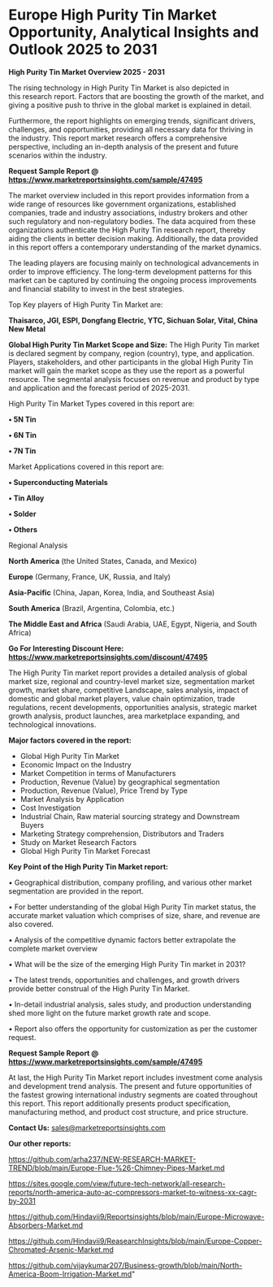 # Europe High Purity Tin Market Opportunity, Analytical Insights and Outlook 2025 to 2031

<Strong> High Purity Tin Market Overview 2025 - 2031</strong>

The rising technology in High Purity Tin Market is also depicted in this research report. Factors that are boosting the growth of the market, and giving a positive push to thrive in the global market is explained in detail.

Furthermore, the report highlights on emerging trends, significant drivers, challenges, and opportunities, providing all necessary data for thriving in the industry. This report market research offers a comprehensive perspective, including an in-depth analysis of the present and future scenarios within the industry.

<strong>Request Sample Report @ <a href=https://www.marketreportsinsights.com/sample/47495>https://www.marketreportsinsights.com/sample/47495</a></strong>

The market overview included in this report provides information from a wide range of resources like government organizations, established companies, trade and industry associations, industry brokers and other such regulatory and non-regulatory bodies. The data acquired from these organizations authenticate the High Purity Tin research report, thereby aiding the clients in better decision making. Additionally, the data provided in this report offers a contemporary understanding of the market dynamics.

The leading players are focusing mainly on technological advancements in order to improve efficiency. The long-term development patterns for this market can be captured by continuing the ongoing process improvements and financial stability to invest in the best strategies.

Top Key players of High Purity Tin Market are:

<strong>Thaisarco, JGI, ESPI, Dongfang Electric, YTC, Sichuan Solar, Vital, China New Metal</strong>

<strong><b>Global High Purity Tin Market Scope and Size:</b></strong>
The High Purity Tin market is declared segment by company, region (country), type, and application. Players, stakeholders, and other participants in the global High Purity Tin market will gain the market scope as they use the report as a powerful resource. The segmental analysis focuses on revenue and product by type and application and the forecast period of 2025-2031.

High Purity Tin Market Types covered in this report are:

<strong>•  5N Tin

•  6N Tin

•  7N Tin</strong>

Market Applications covered in this report are:

<strong>•  Superconducting Materials

•  Tin Alloy

•  Solder

•  Others</strong> 

Regional Analysis

<strong>North America</strong> (the United States, Canada, and Mexico)

<strong>Europe</strong> (Germany, France, UK, Russia, and Italy)

<strong>Asia-Pacific</strong> (China, Japan, Korea, India, and Southeast Asia)

<strong>South America</strong> (Brazil, Argentina, Colombia, etc.)

<strong>The Middle East and Africa</strong> (Saudi Arabia, UAE, Egypt, Nigeria, and South Africa)

<strong>Go For Interesting Discount Here: <a href=https://www.marketreportsinsights.com/discount/47495>https://www.marketreportsinsights.com/discount/47495</a></strong>

The High Purity Tin market report provides a detailed analysis of global market size, regional and country-level market size, segmentation market growth, market share, competitive Landscape, sales analysis, impact of domestic and global market players, value chain optimization, trade regulations, recent developments, opportunities analysis, strategic market growth analysis, product launches, area marketplace expanding, and technological innovations.

<strong><b>Major factors covered in the report:</b></strong>
<ul>
  <li>Global High Purity Tin Market </li>
  <li>Economic Impact on the Industry</li>
  <li>Market Competition in terms of Manufacturers</li>
  <li>Production, Revenue (Value) by geographical segmentation</li>
  <li>Production, Revenue (Value), Price Trend by Type</li>
  <li>Market Analysis by Application</li>
  <li>Cost Investigation</li>
  <li>Industrial Chain, Raw material sourcing strategy and Downstream Buyers</li>
  <li>Marketing Strategy comprehension, Distributors and Traders</li>
  <li>Study on Market Research Factors</li>
  <li>Global High Purity Tin Market Forecast</li>
</ul>

<strong><b>Key Point of the High Purity Tin Market report:</b></strong>

• Geographical distribution, company profiling, and various other market segmentation are provided in the report.

• For better understanding of the global High Purity Tin market status, the accurate market valuation which comprises of size, share, and revenue are also covered.

• Analysis of the competitive dynamic factors better extrapolate the complete market overview

• What will be the size of the emerging High Purity Tin market in 2031?

• The latest trends, opportunities and challenges, and growth drivers provide better construal of the High Purity Tin Market.

• In-detail industrial analysis, sales study, and production understanding shed more light on the future market growth rate and scope.

• Report also offers the opportunity for customization as per the customer request.

<strong>Request Sample Report @ <a href=https://www.marketreportsinsights.com/sample/47495>https://www.marketreportsinsights.com/sample/47495</a></strong>

At last, the High Purity Tin Market report includes investment come analysis and development trend analysis. The present and future opportunities of the fastest growing international industry segments are coated throughout this report. This report additionally presents product specification, manufacturing method, and product cost structure, and price structure.

<strong>Contact Us:</strong>
sales@marketreportsinsights.com

<strong>Our other reports:</strong>

<a href=https://github.com/arha237/NEW-RESEARCH-MARKET-TREND/blob/main/Europe-Flue-%26-Chimney-Pipes-Market.md>https://github.com/arha237/NEW-RESEARCH-MARKET-TREND/blob/main/Europe-Flue-%26-Chimney-Pipes-Market.md</a>

<a href=https://sites.google.com/view/future-tech-network/all-research-reports/north-america-auto-ac-compressors-market-to-witness-xx-cagr-by-2031>https://sites.google.com/view/future-tech-network/all-research-reports/north-america-auto-ac-compressors-market-to-witness-xx-cagr-by-2031</a>

<a href=https://github.com/Hindavii9/Reportsinsights/blob/main/Europe-Microwave-Absorbers-Market.md>https://github.com/Hindavii9/Reportsinsights/blob/main/Europe-Microwave-Absorbers-Market.md</a>

<a href=https://github.com/Hindavii9/ReasearchInsights/blob/main/Europe-Copper-Chromated-Arsenic-Market.md>https://github.com/Hindavii9/ReasearchInsights/blob/main/Europe-Copper-Chromated-Arsenic-Market.md</a>

<a href=https://github.com/vijaykumar207/Business-growth/blob/main/North-America-Boom-Irrigation-Market.md>https://github.com/vijaykumar207/Business-growth/blob/main/North-America-Boom-Irrigation-Market.md</a>"
